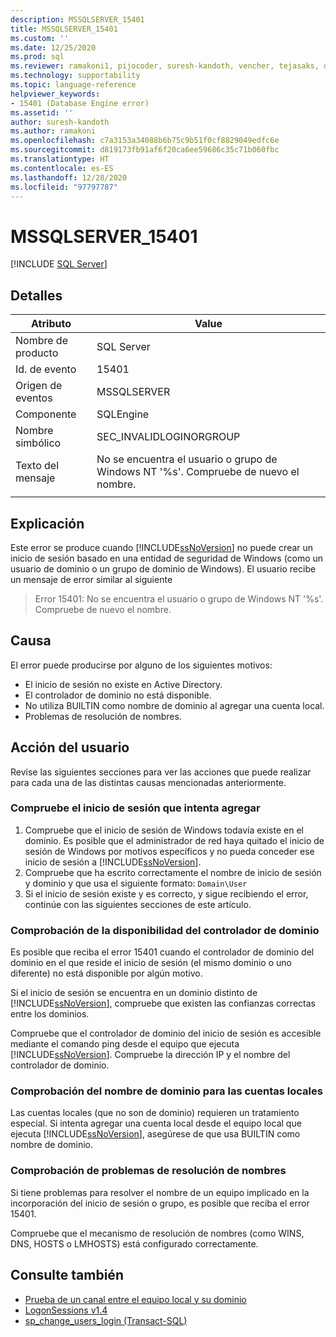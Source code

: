 ```yaml
---
description: MSSQLSERVER_15401
title: MSSQLSERVER_15401
ms.custom: ''
ms.date: 12/25/2020
ms.prod: sql
ms.reviewer: ramakoni1, pijocoder, suresh-kandoth, vencher, tejasaks, docast
ms.technology: supportability
ms.topic: language-reference
helpviewer_keywords:
- 15401 (Database Engine error)
ms.assetid: ''
author: suresh-kandoth
ms.author: ramakoni
ms.openlocfilehash: c7a3153a34088b6b75c9b51f0cf8829049edfc6e
ms.sourcegitcommit: d819173fb91af6f20ca6ee59686c35c71b060fbc
ms.translationtype: HT
ms.contentlocale: es-ES
ms.lasthandoff: 12/28/2020
ms.locfileid: "97797787"
---
```

# <a name="mssqlserver_15401"></a>MSSQLSERVER_15401
 [!INCLUDE [SQL Server](../../includes/applies-to-version/sqlserver.md)]

## <a name="details"></a>Detalles

|Atributo|Value|
|---|---|
|Nombre de producto|SQL Server|
|Id. de evento|15401|
|Origen de eventos|MSSQLSERVER|
|Componente|SQLEngine|
|Nombre simbólico|SEC_INVALIDLOGINORGROUP|
|Texto del mensaje|No se encuentra el usuario o grupo de Windows NT '%s'. Compruebe de nuevo el nombre.|
||

## <a name="explanation"></a>Explicación

Este error se produce cuando [!INCLUDE[ssNoVersion](../../includes/ssnoversion-md.md)] no puede crear un inicio de sesión basado en una entidad de seguridad de Windows (como un usuario de dominio o un grupo de dominio de Windows). El usuario recibe un mensaje de error similar al siguiente

> Error 15401: No se encuentra el usuario o grupo de Windows NT '%s'. Compruebe de nuevo el nombre.

## <a name="cause"></a>Causa

El error puede producirse por alguno de los siguientes motivos:

- El inicio de sesión no existe en Active Directory.
- El controlador de dominio no está disponible.
- No utiliza BUILTIN como nombre de dominio al agregar una cuenta local.
- Problemas de resolución de nombres.

## <a name="user-action"></a>Acción del usuario

Revise las siguientes secciones para ver las acciones que puede realizar para cada una de las distintas causas mencionadas anteriormente.

### <a name="verify-the-login-you-are-trying-to-add"></a>Compruebe el inicio de sesión que intenta agregar

1. Compruebe que el inicio de sesión de Windows todavía existe en el dominio. Es posible que el administrador de red haya quitado el inicio de sesión de Windows por motivos específicos y no pueda conceder ese inicio de sesión a [!INCLUDE[ssNoVersion](../../includes/ssnoversion-md.md)].
1. Compruebe que ha escrito correctamente el nombre de inicio de sesión y dominio y que usa el siguiente formato: `Domain\User`
1. Si el inicio de sesión existe y es correcto, y sigue recibiendo el error, continúe con las siguientes secciones de este artículo.

### <a name="verify-if-the-domain-controller-is-available"></a>Comprobación de la disponibilidad del controlador de dominio

Es posible que reciba el error 15401 cuando el controlador de dominio del dominio en el que reside el inicio de sesión (el mismo dominio o uno diferente) no está disponible por algún motivo.

Si el inicio de sesión se encuentra en un dominio distinto de [!INCLUDE[ssNoVersion](../../includes/ssnoversion-md.md)], compruebe que existen las confianzas correctas entre los dominios.

Compruebe que el controlador de dominio del inicio de sesión es accesible mediante el comando ping desde el equipo que ejecuta [!INCLUDE[ssNoVersion](../../includes/ssnoversion-md.md)]. Compruebe la dirección IP y el nombre del controlador de dominio.

### <a name="verify-the-domain-name-for-local-accounts"></a>Comprobación del nombre de dominio para las cuentas locales

Las cuentas locales (que no son de dominio) requieren un tratamiento especial. Si intenta agregar una cuenta local desde el equipo local que ejecuta [!INCLUDE[ssNoVersion](../../includes/ssnoversion-md.md)], asegúrese de que usa BUILTIN como nombre de dominio.

### <a name="check-for-name-resolution-issues"></a>Comprobación de problemas de resolución de nombres

Si tiene problemas para resolver el nombre de un equipo implicado en la incorporación del inicio de sesión o grupo, es posible que reciba el error 15401.

Compruebe que el mecanismo de resolución de nombres (como WINS, DNS, HOSTS o LMHOSTS) está configurado correctamente.

## <a name="see-also"></a>Consulte también

- [Prueba de un canal entre el equipo local y su dominio](/powershell/module/microsoft.powershell.management/test-computersecurechannel#example-1--test-a-channel-between-the-local-computer-and-its-domain)
- [LogonSessions v1.4](/sysinternals/downloads/logonsessions)
- [sp_change_users_login (Transact-SQL)](/sql/relational-databases/system-stored-procedures/sp-change-users-login-transact-sql)
